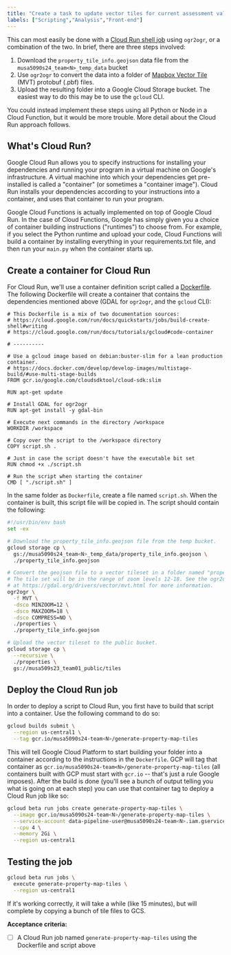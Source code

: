 ```yaml
---
title: "Create a task to update vector tiles for current assessment values"
labels: ["Scripting","Analysis","Front-end"]
---
```


This can most easily be done with a [Cloud Run shell job](https://cloud.google.com/run/docs/quickstarts/jobs/build-create-shell) using `ogr2ogr`, or a combination of the two. In brief, there are three steps involved:
1. Download the `property_tile_info.geojson` data file from the `musa5090s24_team<N>_temp_data` bucket
2. Use `ogr2ogr` to convert the data into a folder of [Mapbox Vector Tile](https://github.com/mapbox/vector-tile-spec) (MVT) protobuf (.pbf) files.
3. Upload the resulting folder into a Google Cloud Storage bucket. The easiest way to do this may be to use the `gcloud` CLI.

You could instead implement these steps using all Python or Node in a Cloud Function, but it would be more trouble. More detail about the Cloud Run approach follows.

## What's Cloud Run?

Google Cloud Run allows you to specify instructions for installing your dependencies and running your program in a virtual machine on Google's infrastructure. A virtual machine into which your dependencies get pre-installed is called a "container" (or sometimes a "container image"). Cloud Run installs your dependencies according to your instructions into a container, and uses that container to run your program.

Google Cloud Functions is actually implemented on top of Google Cloud Run. In the case of Cloud Functions, Google has simply given you a choice of container building instructions ("runtimes") to choose from. For example, if you select the Python runtime and upload your code, Cloud Functions will build a container by installing everything in your requirements.txt file, and then run your `main.py` when the container starts up.

## Create a container for Cloud Run

For Cloud Run, we'll use a container definition script called a [Dockerfile](https://docs.docker.com/engine/reference/builder/#:~:text=A%20Dockerfile%20is%20a%20text,line%20to%20assemble%20an%20image.). The following Dockerfile will create a container that contains the dependencies mentioned above (GDAL for `ogr2ogr`, and the `gcloud` CLI):

```docker
# This Dockerfile is a mix of two documentation sources:
# https://cloud.google.com/run/docs/quickstarts/jobs/build-create-shell#writing
# https://cloud.google.com/run/docs/tutorials/gcloud#code-container

# ----------

# Use a gcloud image based on debian:buster-slim for a lean production container.
# https://docs.docker.com/develop/develop-images/multistage-build/#use-multi-stage-builds
FROM gcr.io/google.com/cloudsdktool/cloud-sdk:slim

RUN apt-get update

# Install GDAL for ogr2ogr
RUN apt-get install -y gdal-bin

# Execute next commands in the directory /workspace
WORKDIR /workspace

# Copy over the script to the /workspace directory
COPY script.sh .

# Just in case the script doesn't have the executable bit set
RUN chmod +x ./script.sh

# Run the script when starting the container
CMD [ "./script.sh" ]
```

In the same folder as `Dockerfile`, create a file named `script.sh`. When the container is built, this script file will be copied in. The script should contain the following:

```bash
#!/usr/bin/env bash
set -ex

# Download the property_tile_info.geojson file from the temp bucket.
gcloud storage cp \
  gs://musa5090s24_team<N>_temp_data/property_tile_info.geojson \
  ./property_tile_info.geojson

# Convert the geojson file to a vector tileset in a folder named "properties".
# The tile set will be in the range of zoom levels 12-18. See the ogr2ogr docs
# at https://gdal.org/drivers/vector/mvt.html for more information.
ogr2ogr \
  -f MVT \
  -dsco MINZOOM=12 \
  -dsco MAXZOOM=18 \
  -dsco COMPRESS=NO \
  ./properties \
  ./property_tile_info.geojson

# Upload the vector tileset to the public bucket.
gcloud storage cp \
  --recursive \
  ./properties \
  gs://musa509s23_team01_public/tiles
```

## Deploy the Cloud Run job

In order to deploy a script to Cloud Run, you first have to build that script into a container. Use the following command to do so:

```bash
gcloud builds submit \
  --region us-central1 \
  --tag gcr.io/musa5090s24-team<N>/generate-property-map-tiles
```

This will tell Google Cloud Platform to start building your folder into a container according to the instructions in the `Dockerfile`. GCP will tag that container as `gcr.io/musa5090s24-team<N>/generate-property-map-tiles` (all containers built with GCP must start with `gcr.io` -- that's just a rule Google imposes). After the build is done (you'll see a bunch of output telling you what is going on at each step) you can use that container tag to deploy a Cloud Run job like so:

```bash
gcloud beta run jobs create generate-property-map-tiles \
  --image gcr.io/musa5090s24-team<N>/generate-property-map-tiles \
  --service-account data-pipeline-user@musa5090s24-team<N>.iam.gserviceaccount.com \
  --cpu 4 \
  --memory 2Gi \
  --region us-central1
```

## Testing the job

```bash
gcloud beta run jobs \
  execute generate-property-map-tiles \
  --region us-central1
```

If it's working correctly, it will take a while (like 15 minutes), but will complete by copying a bunch of tile files to GCS.

**Acceptance criteria:**
- [ ] A Cloud Run job named `generate-property-map-tiles` using the Dockerfile and script above